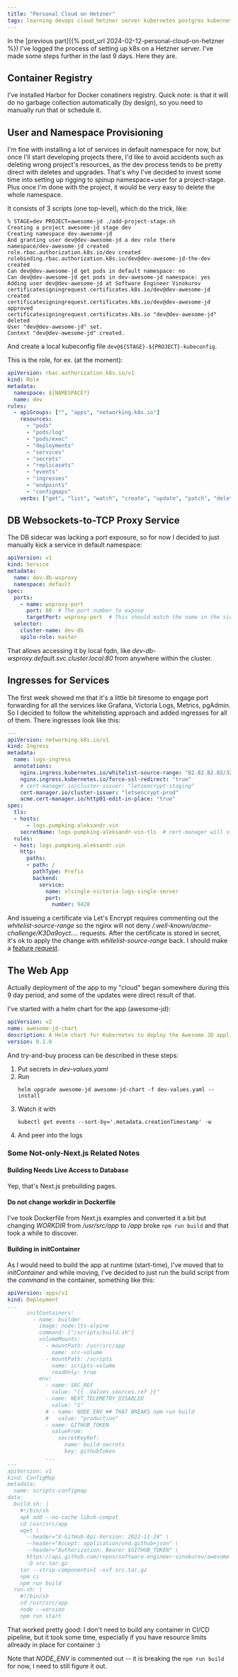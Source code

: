 ```yaml
---
title: "Personal Cloud on Hetzner"
tags: learning devops cloud hetzner server kubernetes postgres kubernetes-operators victoria-metrics victoria-logs microk8s vercel nextjs
---
```


In the [previous part]({% post_url 2024-02-12-personal-cloud-on-hetzner %}) I've logged the process of setting up k8s on a Hetzner server.
I've made some steps further in the last 9 days. Here they are.


## Container Registry

I've installed Harbor for Docker conatiners registry. Quick note: is that it will do no garbage collection automatically (by design),
so you need to manually run that or schedule it.


## User and Namespace Provisioning 

I'm fine with installing a lot of services in default namespace for now, but once I'll start developing projects there, I'd like to avoid
accidents such as deleting wrong project's resources, as the dev process tends to be pretty direct with deletes and upgrades. That's why
I've decided to invest some time into setting up rigging to spinup namespace+user for a project-stage. Plus once I'm done with the project,
it would be very easy to delete the whole namespace.

It consists of 3 scripts (one top-level), which do the trick, like:

```shell
% STAGE=dev PROJECT=awesome-jd ./add-project-stage.sh
Creating a project awesome-jd stage dev
Creating namespace dev-awesome-jd
And granting user dev@dev-awesome-jd a dev role there
namespace/dev-awesome-jd created
role.rbac.authorization.k8s.io/dev created
rolebinding.rbac.authorization.k8s.io/dev@dev-awesome-jd-the-dev created
Can dev@dev-awesome-jd get pods in default namespace: no
Can dev@dev-awesome-jd get pods in dev-awesome-jd namespace: yes
Adding user dev@dev-awesome-jd at Software Engineer Vinokurov
certificatesigningrequest.certificates.k8s.io/dev@dev-awesome-jd created
certificatesigningrequest.certificates.k8s.io/dev@dev-awesome-jd approved
certificatesigningrequest.certificates.k8s.io "dev@dev-awesome-jd" deleted
User "dev@dev-awesome-jd" set.
Context "dev@dev-awesome-jd" created.
```

And create a local kubeconfig file `dev@${STAGE}-${PROJECT}-kubeconfig`.

This is the role, for ex. (at the moment):
```yaml
apiVersion: rbac.authorization.k8s.io/v1
kind: Role
metadata:
  namespace: ${NAMESPACE?}
  name: dev
rules:
  - apiGroups: ["", "apps", "networking.k8s.io"]
    resources:
      - "pods"
      - "pods/log"
      - "pods/exec"
      - "deployments"
      - "services"
      - "secrets"
      - "replicasets"
      - "events"
      - "ingresses"
      - "endpoints"
      - "configmaps"
    verbs: ["get", "list", "watch", "create", "update", "patch", "delete"]
```


## DB Websockets-to-TCP Proxy Service

The DB sidecar was lacking a port exposure, so for now I decided to just manually kick a service in default namespace:

```yaml
apiVersion: v1
kind: Service
metadata:
  name: dev-db-wsproxy
  namespace: default
spec:
  ports:
    - name: wsproxy-port
      port: 80  # The port number to expose
      targetPort: wsproxy-port  # This should match the name in the sidecar's port definition
  selector:
    cluster-name: dev-db
    spilo-role: master
```

That allows accessing it by local fqdn, like *dev-db-wsproxy.default.svc.cluster.local:80* from anywhere within the cluster.


## Ingresses for Services

The first week showed me that it's a little bit tiresome to engage port forwarding for all the services like Grafana,
Victoria Logs, Metrics, pgAdmin. So I decided to follow the whitelisting approach and added ingresses for all of them.
There ingresses look like this:

```yaml
---
apiVersion: networking.k8s.io/v1
kind: Ingress
metadata:
  name: logs-ingress
  annotations:
    nginx.ingress.kubernetes.io/whitelist-source-range: "82.82.82.82/32" # from mzkwk: TURN IT OFF TO UPDATE CERTIFICATE
    nginx.ingress.kubernetes.io/force-ssl-redirect: "true"
    # cert-manager.io/cluster-issuer: "letsencrypt-staging"
    cert-manager.io/cluster-issuer: "letsencrypt-prod"
    acme.cert-manager.io/http01-edit-in-place: "true"
spec:
  tls:
  - hosts:
      - logs.pumpking.aleksandr.vin
    secretName: logs-pumpking-aleksandr-vin-tls  # cert-manager will store the created certificate in this secret
  rules:
  - host: logs.pumpking.aleksandr.vin
    http:
      paths:
      - path: /
        pathType: Prefix
        backend:
          service:
            name: vlsingle-victoria-logs-single-server
            port:
              number: 9428
```

And issueing a certificate via Let's Encrypt requires commenting out the *whitelist-source-range* so the nginx will not deny
*/.well-known/acme-challenge/K3Da9oyct....* requests. After the certificate is stored in secret, it's ok to apply the change
with *whitelist-source-range* back. I should make a [feature request](https://github.com/kubernetes/ingress-nginx/issues).


## The Web App

Actually deployment of the app to my "cloud" began somewhere during this 9 day period, and some of the updates were direct
result of that.

I've started with a helm chart for the app (awesome-jd):

```yaml
apiVersion: v2
name: awesome-jd-chart
description: A Helm chart for Kubernetes to deploy the Awesome JD application
version: 0.1.0
```

And try-and-buy process can be described in these steps:

1. Put secrets in *dev-values.yaml*
2. Run
   ```shell
   helm upgrade awesome-jd awesome-jd-chart -f dev-values.yaml --install
   ```
3. Watch it with
   ```shell
   kubectl get events --sort-by='.metadata.creationTimestamp' -w
   ```
4. And peer into the logs


### Some Not-only-Next.js Related Notes

#### Building Needs Live Access to Database

Yep, that's Next.js prebuilding pages.

#### Do not change workdir in Dockerfile

I've took Dockerfile from Next.js examples and converted it a bit but changing *WORKDIR* from */usr/src/app* to */app* broke `npm run build`
and that took a while to discover.

#### Building in initContainer

As I would need to build the app at runtime (start-time), I've moved that to *initContainer* and while moving, I've decided to just run the
build script from the *command* in the container, something like this:

```yaml
apiVersion: apps/v1
kind: Deployment
...
      initContainers:
        - name: builder
          image: node:lts-alpine
          command: ["/scripts/build.sh"]
          volumeMounts:
            - mountPath: /usr/src/app
              name: src-volume
            - mountPath: /scripts
              name: scripts-volume
              readOnly: true
          env:
            - name: SRC_REF
              value: "{{ .Values.sources.ref }}"
            - name: NEXT_TELEMETRY_DISABLED
              value: "1"
            # - name: NODE_ENV ## THAT BREAKS npm run build
            #   value: "production"
            - name: GITHUB_TOKEN
              valueFrom:
                secretKeyRef:
                  name: build-secrets
                  key: githubToken
            ...
---
apiVersion: v1
kind: ConfigMap
metadata:
  name: scripts-configmap
data:
  build.sh: |
    #!/bin/sh
    apk add --no-cache libc6-compat
    cd /usr/src/app
    wget \
      --header="X-GitHub-Api-Version: 2022-11-28" \
      --header="Accept: application/vnd.github+json" \
      --header="Authorization: Bearer $GITHUB_TOKEN" \
      https://api.github.com/repos/software-engineer-vinokurov/awesome-jd/tarball/${SRC_REF} \
      -O src.tar.gz
    tar --strip-components=1 -xvf src.tar.gz
    npm ci
    npm run build
  run.sh: |
    #!/bin/sh
    cd /usr/src/app
    node --version
    npm run start
```

That worked pretty good: I don't need to build any container in CI/CD pipeline, but it took some time, especially if you have resource
limits allready in place for container :)

Note that *NODE_ENV* is commented out -- it is breaking the `npm run build` for now, I need to still figure it out.

